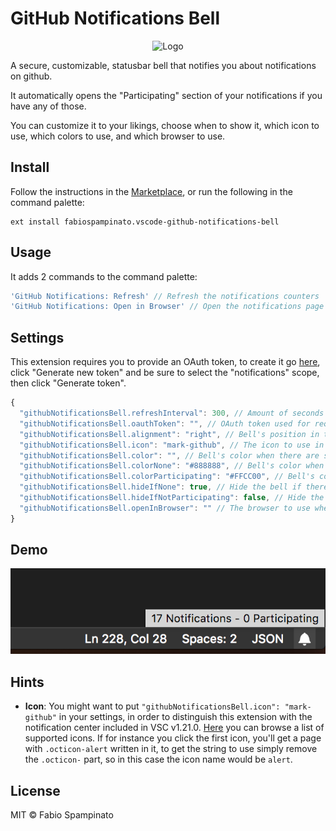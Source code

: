 # GitHub Notifications Bell

<p align="center">
	<img src="https://raw.githubusercontent.com/fabiospampinato/vscode-github-notifications-bell/master/resources/logo-128x128.png" alt="Logo">
</p>

A secure, customizable, statusbar bell that notifies you about notifications on github.

It automatically opens the "Participating" section of your notifications if you have any of those.

You can customize it to your likings, choose when to show it, which icon to use, which colors to use, and which browser to use.

## Install

Follow the instructions in the [Marketplace](https://marketplace.visualstudio.com/items?itemName=fabiospampinato.vscode-github-notifications-bell), or run the following in the command palette:

```shell
ext install fabiospampinato.vscode-github-notifications-bell
```

## Usage

It adds 2 commands to the command palette:

```js
'GitHub Notifications: Refresh' // Refresh the notifications counters
'GitHub Notifications: Open in Browser' // Open the notifications page in the browser
```

## Settings

This extension requires you to provide an OAuth token, to create it go [here](https://github.com/settings/tokens), click "Generate new token" and be sure to select the "notifications" scope, then click "Generate token".

```js
{
  "githubNotificationsBell.refreshInterval": 300, // Amount of seconds to wait before each refresh
  "githubNotificationsBell.oauthToken": "", // OAuth token used for requesting the notifications
  "githubNotificationsBell.alignment": "right", // Bell's position in the statusbar (left/right)
  "githubNotificationsBell.icon": "mark-github", // The icon to use in the statusbar
  "githubNotificationsBell.color": "", // Bell's color when there are some notifications
  "githubNotificationsBell.colorNone": "#888888", // Bell's color when there aren't any notifications
  "githubNotificationsBell.colorParticipating": "#FFCC00", // Bell's color when there are some notifications you are participating in
  "githubNotificationsBell.hideIfNone": true, // Hide the bell if there are no notifications
  "githubNotificationsBell.hideIfNotParticipating": false, // Hide the bell if there are no notifications you are participating in
  "githubNotificationsBell.openInBrowser": "" // The browser to use when opening in the browser
}
```

## Demo

![Demo](resources/demo.png)

## Hints

- **Icon**: You might want to put `"githubNotificationsBell.icon": "mark-github"` in your settings, in order to distinguish this extension with the notification center included in VSC v1.21.0. [Here](https://octicons.github.com/) you can browse a list of supported icons. If for instance you click the first icon, you'll get a page with `.octicon-alert` written in it, to get the string to use simply remove the `.octicon-` part, so in this case the icon name would be `alert`.


## License

MIT © Fabio Spampinato
